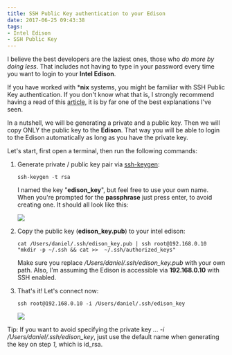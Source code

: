 ```yaml
---
title: SSH Public Key authentication to your Edison
date: 2017-06-25 09:43:38
tags:
- Intel Edison
- SSH Public Key
---
```


I believe the best developers are the laziest ones, those who *do more by doing less*. That includes not having to type in your password every time you want to login to your **Intel Edison**.

If you have worked with ***nix** systems, you might be familiar with SSH Public Key authentication. If you don't know what that is, I strongly recommend having a read of this [article](http://blakesmith.me/2010/02/08/understanding-public-key-private-key-concepts.html), it is by far one of the best explanations I've seen. 

In a nutshell, we will be generating a private and a public key. Then we will copy ONLY the public key to the **Edison**. That way you will be able to login to the Edison automatically as long as you have the private key.

Let's start, first open a terminal, then run the following commands:

1. Generate private / public key pair via [ssh-keygen](https://linux.die.net/man/1/ssh-keygen):

	`ssh-keygen -t rsa`

	I named the key "**edison_key**", but feel free to use your own name. When you're prompted for the **passphrase** just press enter, to avoid creating one. It should all look like this:

	![](/images/ssh-keygen.png)

2. Copy the public key (**edison_key.pub**) to your intel edison:

	`cat /Users/daniel/.ssh/edison_key.pub | ssh root@192.168.0.10 "mkdir -p ~/.ssh && cat >>  ~/.ssh/authorized_keys"`

	Make sure you replace */Users/daniel/.ssh/edison_key.pub* with your own path. Also, I'm assuming the Edison is accessible via **192.168.0.10** with SSH enabled.

3.  That's it! Let's connect now:

	`ssh root@192.168.0.10 -i /Users/daniel/.ssh/edison_key`

	![](/images/login-via-pub.png)


Tip: If you want to avoid specifying the private key *... -i /Users/daniel/.ssh/edison_key*, just use the default name when generating the key on step *1*, which is id_rsa.
